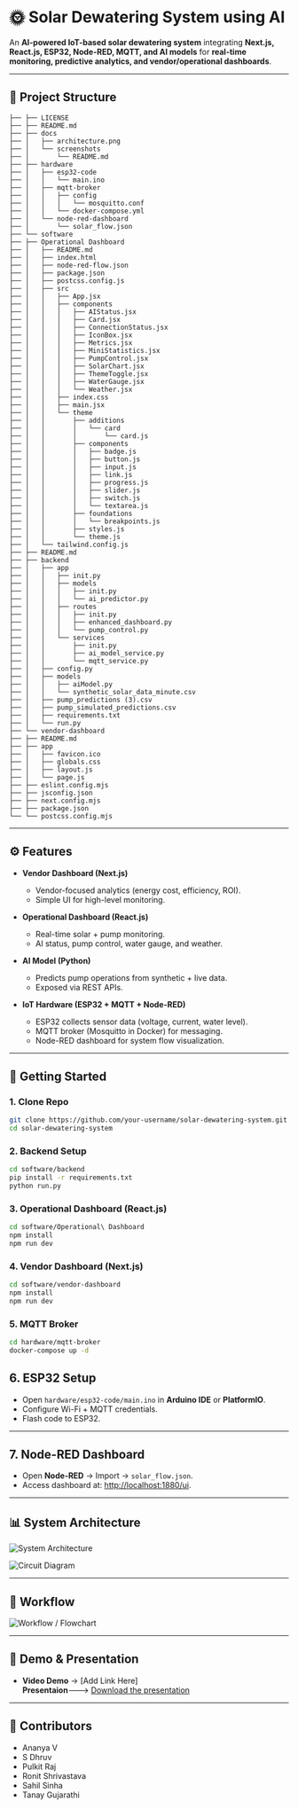 # 🌞 Solar Dewatering System using AI  

An **AI-powered IoT-based solar dewatering system** integrating **Next.js, React.js, ESP32, Node-RED, MQTT, and AI models** for **real-time monitoring, predictive analytics, and vendor/operational dashboards**.  

---

## 📂 Project Structure  

```
├── ├── LICENSE
├── ├── README.md
├── ├── docs
├── │   ├── architecture.png
├── │   └── screenshots
├── │       └── README.md
├── ├── hardware
├── │   ├── esp32-code
├── │   │   └── main.ino
├── │   ├── mqtt-broker
├── │   │   ├── config
├── │   │   │   └── mosquitto.conf
├── │   │   └── docker-compose.yml
├── │   └── node-red-dashboard
├── │       └── solar_flow.json
├── └── software
├── ├── Operational Dashboard
├── │   ├── README.md
├── │   ├── index.html
├── │   ├── node-red-flow.json
├── │   ├── package.json
├── │   ├── postcss.config.js
├── │   ├── src
├── │   │   ├── App.jsx
├── │   │   ├── components
├── │   │   │   ├── AIStatus.jsx
├── │   │   │   ├── Card.jsx
├── │   │   │   ├── ConnectionStatus.jsx
├── │   │   │   ├── IconBox.jsx
├── │   │   │   ├── Metrics.jsx
├── │   │   │   ├── MiniStatistics.jsx
├── │   │   │   ├── PumpControl.jsx
├── │   │   │   ├── SolarChart.jsx
├── │   │   │   ├── ThemeToggle.jsx
├── │   │   │   ├── WaterGauge.jsx
├── │   │   │   └── Weather.jsx
├── │   │   ├── index.css
├── │   │   ├── main.jsx
├── │   │   └── theme
├── │   │       ├── additions
├── │   │       │   └── card
├── │   │       │       └── card.js
├── │   │       ├── components
├── │   │       │   ├── badge.js
├── │   │       │   ├── button.js
├── │   │       │   ├── input.js
├── │   │       │   ├── link.js
├── │   │       │   ├── progress.js
├── │   │       │   ├── slider.js
├── │   │       │   ├── switch.js
├── │   │       │   └── textarea.js
├── │   │       ├── foundations
├── │   │       │   └── breakpoints.js
├── │   │       ├── styles.js
├── │   │       └── theme.js
├── │   └── tailwind.config.js
├── ├── README.md
├── ├── backend
├── │   ├── app
├── │   │   ├── init.py
├── │   │   ├── models
├── │   │   │   ├── init.py
├── │   │   │   └── ai_predictor.py
├── │   │   ├── routes
├── │   │   │   ├── init.py
├── │   │   │   ├── enhanced_dashboard.py
├── │   │   │   └── pump_control.py
├── │   │   └── services
├── │   │       ├── init.py
├── │   │       ├── ai_model_service.py
├── │   │       └── mqtt_service.py
├── │   ├── config.py
├── │   ├── models
├── │   │   ├── aiModel.py
├── │   │   └── synthetic_solar_data_minute.csv
├── │   ├── pump_predictions (3).csv
├── │   ├── pump_simulated_predictions.csv
├── │   ├── requirements.txt
├── │   └── run.py
├── └── vendor-dashboard
├── ├── README.md
├── ├── app
├── │   ├── favicon.ico
├── │   ├── globals.css
├── │   ├── layout.js
├── │   └── page.js
├── ├── eslint.config.mjs
├── ├── jsconfig.json
├── ├── next.config.mjs
├── ├── package.json
└── └── postcss.config.mjs    
```

---

## ⚙️ Features  

- **Vendor Dashboard (Next.js)**  
  - Vendor-focused analytics (energy cost, efficiency, ROI).  
  - Simple UI for high-level monitoring.  

- **Operational Dashboard (React.js)**  
  - Real-time solar + pump monitoring.  
  - AI status, pump control, water gauge, and weather.  

- **AI Model (Python)**  
  - Predicts pump operations from synthetic + live data.  
  - Exposed via REST APIs.  

- **IoT Hardware (ESP32 + MQTT + Node-RED)**  
  - ESP32 collects sensor data (voltage, current, water level).  
  - MQTT broker (Mosquitto in Docker) for messaging.  
  - Node-RED dashboard for system flow visualization.  

---

## 🚀 Getting Started  

### 1. Clone Repo  
```bash
git clone https://github.com/your-username/solar-dewatering-system.git
cd solar-dewatering-system
```
### 2. Backend Setup
```bash
cd software/backend
pip install -r requirements.txt
python run.py
```
### 3. Operational Dashboard (React.js)
```bash
cd software/Operational\ Dashboard
npm install
npm run dev
```
### 4. Vendor Dashboard (Next.js)
```bash
cd software/vendor-dashboard
npm install
npm run dev
```
### 5. MQTT Broker
```bash
cd hardware/mqtt-broker
docker-compose up -d
```
## 6. ESP32 Setup  

- Open `hardware/esp32-code/main.ino` in **Arduino IDE** or **PlatformIO**.  
- Configure Wi-Fi + MQTT credentials.  
- Flash code to ESP32.  

---

## 7. Node-RED Dashboard  

- Open **Node-RED** → Import → `solar_flow.json`.  
- Access dashboard at: [http://localhost:1880/ui](http://localhost:1880/ui).  

---

## 📊 System Architecture  

![System Architecture](docs/architecture.png)

![Circuit Diagram](docs/circuit_diagram.png)

---

## 🔄 Workflow    

![Workflow / Flowchart](docs/flow_diagram.jpg)  

---

## 🎥 Demo & Presentation  

- **Video Demo** → [Add Link Here]   
**Presentaion**---> [Download the presentation](https://github.com/tantanthecodeman/sih-solar-dewatering-system/raw/main/SIH_BrainDraft_072.pptx)

---


## 👥 Contributors  

- Ananya V  
- S Dhruv  
- Pulkit Raj  
- Ronit Shrivastava  
- Sahil Sinha   
- Tanay Gujarathi
